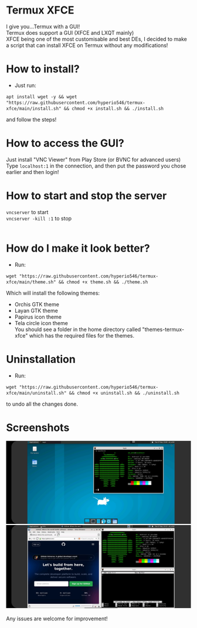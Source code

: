 # Termux XFCE <br>
I give you...Termux with a GUI! <br>
Termux does support a GUI (XFCE and LXQT mainly) <br>
XFCE being one of the most customisable and best DEs, I decided to make a script that can install XFCE on Termux without any modifications! <br>
# How to install? <br>
* Just run:
```
apt install wget -y && wget "https://raw.githubusercontent.com/hyperio546/termux-xfce/main/install.sh" && chmod +x install.sh && ./install.sh
``` 
and follow the steps! <br>
# How to access the GUI? <br>
Just install "VNC Viewer" from Play Store (or BVNC for advanced users) <br>
Type `localhost:1` in the connection, and then put the password you chose earlier and then login!
# How to start and stop the server <br>
`vncserver` to start <br>
`vncserver -kill :1` to stop <br><br>
# How do I make it look better?
* Run:
```
wget "https://raw.githubusercontent.com/hyperio546/termux-xfce/main/theme.sh" && chmod +x theme.sh && ./theme.sh
```
Which will install the following themes: <br>
- Orchis GTK theme
- Layan GTK theme
- Papirus icon theme
- Tela circle icon theme <br>
You should see a folder in the home directory called "themes-termux-xfce" which has the required files for the themes.
# Uninstallation
- Run: 
```
wget "https://raw.githubusercontent.com/hyperio546/termux-xfce/main/uninstall.sh" && chmod +x uninstall.sh && ./uninstall.sh
```
to undo all the changes done.
# Screenshots
<img src="pic1.jpg"> <br>
<img src="pic2.jpg">
<br>
<br>
Any issues are welcome for improvement!
